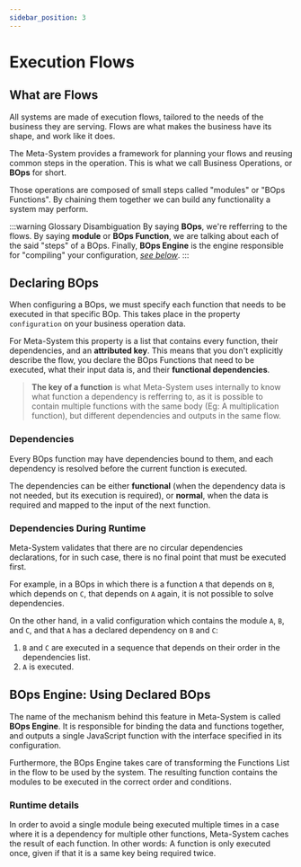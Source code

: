 ```yaml
---
sidebar_position: 3
---
```


# Execution Flows

## What are Flows
All systems are made of execution flows, tailored to the needs of the business they are serving. Flows are what makes the business have its shape, and work like it does.

The Meta-System provides a framework for planning your flows and reusing common steps in the operation. This is what we call Business Operations, or **BOps** for short.

Those operations are composed of small steps called "modules" or "BOps Functions". By chaining them together we can build any functionality a system may perform.

:::warning Glossary Disambiguation
By saying **BOps**, we're refferring to the flows. By saying **module** or **BOps Function**, we are talking about each of the said "steps" of a BOps. Finally, **BOps Engine** is the engine responsible for "compiling" your configuration, *[see below](#bops-engine-using-declared-bops)*.
:::

## Declaring BOps

When configuring a BOps, we must specify each function that needs to be executed in that specific BOp. This takes place in the property `configuration` on your business operation data.

For Meta-System this property is a list that contains every function, their dependencies, and an **attributed key**. This means that you don't explicitly describe the flow, you declare the BOps Functions that need to be executed, what their input data is, and their **functional dependencies**.

> **The key of a function** is what Meta-System uses internally to know what function a dependency is refferring to, as it is possible to contain multiple functions with the same body (Eg: A multiplication function), but different dependencies and outputs in the same flow.

### Dependencies

Every BOps function may have dependencies bound to them, and each dependency is resolved before the current function is executed.

The dependencies can be either **functional** (when the dependency data is not needed, but its execution is required), or **normal**, when the data is required and mapped to the input of the next function.

### Dependencies During Runtime

Meta-System validates that there are no circular dependencies declarations, for in such case, there is no final point that must be executed first.

For example, in a BOps in which there is a function `A` that depends on `B`, which depends on `C`, that depends on `A` again, it is not possible to solve dependencies.

On the other hand, in a valid configuration which contains the module `A`, `B`, and `C`, and that `A` has a declared dependency on `B` and `C`:
1. `B` and `C` are executed in a sequence that depends on their order in the dependencies list.
2. `A` is executed.

## BOps Engine: Using Declared BOps

The name of the mechanism behind this feature in Meta-System is called **BOps Engine**. It is responsible for binding the data and functions together, and outputs a single JavaScript function with the interface specified in its configuration.

Furthermore, the BOps Engine takes care of transforming the Functions List in the flow to be used by the system. The resulting function contains the modules to be executed in the correct order and conditions.

### Runtime details

In order to avoid a single module being executed multiple times in a case where it is a dependency for multiple other functions, Meta-System caches the result of each function. In other words: A function is only executed once, given if that it is a same key being required twice.
